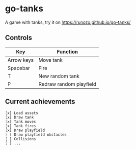 # go-tanks

A game with tanks, try it on https://runozo.github.io/go-tanks/

## Controls
|Key|Function
|------------|----------|
|Arrow keys|Move tank|
|Spacebar|Fire|
|T|New random tank|
|P|Redraw random playfield

## Current achievements

    [x] Load assets
    [x] Draw tank
    [x] Tank moves
    [x] Tank fires
    [x] Draw playfield
    [ ] Draw playfield obstacles
    [ ] Collisions
    [ ] ...
